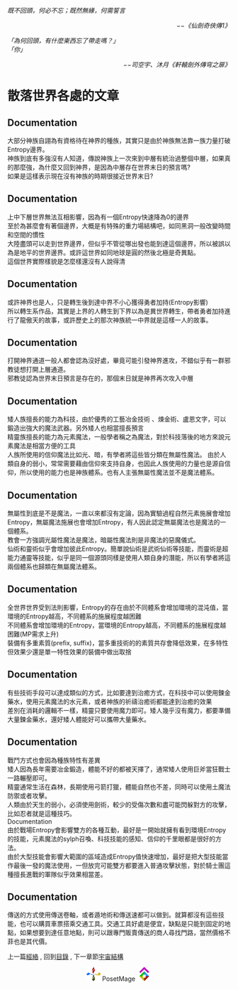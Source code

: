 *既不回頭，何必不忘；既然無緣，何需誓言*  
<p align="right"><i>−−《仙劍奇俠傳1》</i></p>

*「為何回頭，有什麼東西忘了帶走嗎？」*  
*「你」*  
<p align="right"><i>−−司空宇、沐月《軒轅劍外傳穹之扉》</i></p>

# 散落世界各處的文章
## Documentation
大部分神族自詡為有資格待在神界的種族，其實只是由於神族無法靠一族力量打破Entropy邊界。  
神族到底有多強沒有人知道，傳說神族上一次來到中層有統治過整個中層，如果真的那麼強，為什麼又回到神界，是因為中層存在世界末日的預言嗎?   
如果是這樣表示現在沒有神族的時期很接近世界末日?  
## Documentation
上中下層世界無法互相影響，因為有一個Entropy快速降為0的邊界   
至於為甚麼會有著個邊界，大概是有特殊的重力場結構吧，如同黑洞一般改變時間和空間的慣性   
大陸盡頭可以走到世界邊界，但似乎不管從哪出發也能到達這個邊界，所以被誤以為是地平的世界邊界。或許這世界如同地球是圓的然後北極是奇異點。  
這個世界實際樣貌是怎麼樣還沒有人說得清   
## Documentation
或許神界也是人，只是轉生後到達中界不小心獲得勇者加持(Entropy影響)  
所以轉生系作品，其實是上界的人轉生到下界以為是異世界轉生，帶者勇者加持進行了龍傲天的故事，或許歷史上的那次神族統一中界就是這樣一人的故事。   
## Documentation
打開神界通道一般人都會認為沒好處，畢竟可能引發神界進攻，不錯似乎有一群邪教徒想打開上層通道。   
邪教徒認為世界末日預言是存在的，那個末日就是神界再次攻入中層   
## Documentation
矮人族擅長的能力為科技，由於優秀的工藝冶金技術 、煉金術、盧恩文字，可以鍛造出強大的魔法武器。另外矮人也相當擅長預言  
精靈族擅長的能力為元素魔法，一般學者稱之為魔法，對於科技落後的地方來說元素魔法是相當方便的工具  
人族所使用的信仰魔法比如光、暗，有學者將這些皆分類在無屬性魔法。 由於人類自身的弱小，常常需要藉由信仰來支持自身，也因此人族使用的力量也是源自信仰，所以使用的能力也是神族體系。也有人主張無屬性魔法並不是魔法體系。   
## Documentation
無屬性到底是不是魔法，一直以來都沒有定論，因為實驗過程自然元素施展會增加Entropy，無屬魔法施展也會增加Entropy，有人因此認定無屬魔法也是魔法的一個體系。  
教會一方強調光屬性魔法是魔法，暗屬性魔法則是非魔法的惡魔儀式。  
仙術和靈術似乎會增加彼此Entropy。簡單說仙術是武術仙術等技能，而靈術是超能力通靈等技能，似乎是同一個源頭同樣是使用人類自身的潛能，所以有學者將這兩個體系也歸類在無屬魔法體系。  
## Documentation
全世界世界受到法則影響，Entropy的存在由於不同體系會增加環境的混沌值，當環境的Entropy越高，不同體系的施展程度越困難  
不同體系會增加環境的Entropy，當環境的Entropy越高，不同體系的施展程度越困難(MP需求上升)  
裝備有多重素質(prefix, suffix)，當多重技術的的素質共存會降低效果，在多特性但效果少還是單一特性效果的裝備中做出取捨   
## Documentation
有些技術手段可以達成類似的方式，比如要達到治癒方式，在科技中可以使用鍊金藥水，使用元素魔法的水元素，或者神族的祈禱治癒術都能達到治癒的效果  
差別在消耗的邏輯不一樣，精靈只要使用魔力即可。矮人幾乎沒有魔力，都要準備大量鍊金藥水，還好矮人體能好可以攜帶大量藥水。  
## Documentation
戰鬥方式也會因為種族特性有差異  
矮人因為長年需要冶金鍛造，體能不好的都被天擇了，通常矮人使用巨斧當狂戰士一路輾壓即可。   
精靈通常生活在森林，長期使用弓箭打獵，體能自然也不差，同時可以使用土魔法防禦或者攻擊。  
人類由於天生的弱小，必須使用劍術，較少的受傷次數和盡可能閃躲對方的攻擊，比如忍者就是這種技巧。  
Documentation   
由於戰場Entropy會影響雙方的各種互動，最好是一開始就擁有看到環境Entropy的技能，元素魔法的sylph召喚、科技技能的感知、信仰的千里眼都是很好的方法。  
由於大型技能會影響大範圍的區域造成Entropy值快速增加，最好是把大型技能當作最後一發的魔法使用，一但放完可能雙方都要進入普通攻擊狀態，對於騎士團這種擅長進戰的軍隊似乎效果相當差。  
## Documentation
傳送的方式使用傳送卷軸，或者遁地術和傳送速都可以做到。就算都沒有這些技能，也可以購買車票搭乘交通工具。交通工具好處是便宜，缺點是只能到固定的地點，如果想要到達任意地點，則可以跟專門販賣傳送的商人尋找門路，當然價格不菲也是其代價。  

上一篇[經絡](/Setting/Ch2/Meridian) ,
回到[目錄](/#ch-2-documentation) ,
下一章節[宇宙結構](/Setting/Ch3/Universe) 


<p align="center"><img src="/Icon/Design/4Element.svg" Height="32" /> PosetMage <img src="/Icon/Transparent/POM.png" Height="32" /></p>
